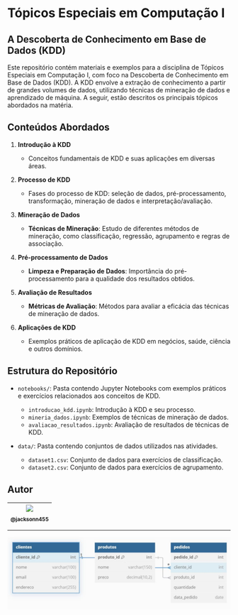 # Tópicos Especiais em Computação I

## A Descoberta de Conhecimento em Base de Dados (KDD)

Este repositório contém materiais e exemplos para a disciplina de Tópicos Especiais em Computação I, com foco na Descoberta de Conhecimento em Base de Dados (KDD). A KDD envolve a extração de conhecimento a partir de grandes volumes de dados, utilizando técnicas de mineração de dados e aprendizado de máquina. A seguir, estão descritos os principais tópicos abordados na matéria.

## Conteúdos Abordados

1. **Introdução à KDD**
   - Conceitos fundamentais de KDD e suas aplicações em diversas áreas.

2. **Processo de KDD**
   - Fases do processo de KDD: seleção de dados, pré-processamento, transformação, mineração de dados e interpretação/avaliação.

3. **Mineração de Dados**
   - **Técnicas de Mineração**: Estudo de diferentes métodos de mineração, como classificação, regressão, agrupamento e regras de associação.

4. **Pré-processamento de Dados**
   - **Limpeza e Preparação de Dados**: Importância do pré-processamento para a qualidade dos resultados obtidos.

5. **Avaliação de Resultados**
   - **Métricas de Avaliação**: Métodos para avaliar a eficácia das técnicas de mineração de dados.

6. **Aplicações de KDD**
   - Exemplos práticos de aplicação de KDD em negócios, saúde, ciência e outros domínios.

## Estrutura do Repositório

- `notebooks/`: Pasta contendo Jupyter Notebooks com exemplos práticos e exercícios relacionados aos conceitos de KDD.
  - `introducao_kdd.ipynb`: Introdução à KDD e seu processo.
  - `mineria_dados.ipynb`: Exemplos de técnicas de mineração de dados.
  - `avaliacao_resultados.ipynb`: Avaliação de resultados de técnicas de KDD.

- `data/`: Pasta contendo conjuntos de dados utilizados nas atividades.
  - `dataset1.csv`: Conjunto de dados para exercícios de classificação.
  - `dataset2.csv`: Conjunto de dados para exercícios de agrupamento.

## Autor

| [<img src="https://avatars1.githubusercontent.com/u/46221221?s=460&u=0d161e390cdad66e925f3d52cece6c3e65a23eb2&v=4" width=115><br><sub>@jacksonn455</sub>](https://github.com/jacksonn455) |
| :---: |

--------------------
![](https://github.com/jacksonn455/desenvolvimento-web-aula-sql/blob/main/assets/images/imagem.png)
